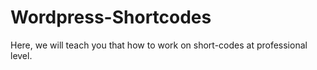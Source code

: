 # Wordpress-Shortcodes
Here, we will teach you that how to work on short-codes at professional level.
